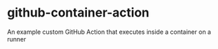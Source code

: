 # github-container-action
An example custom GitHub Action that executes inside a container on a runner
